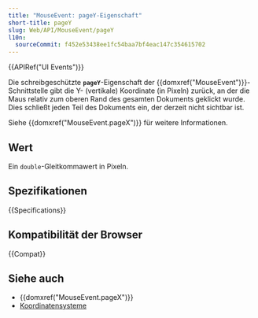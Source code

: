 ```yaml
---
title: "MouseEvent: pageY-Eigenschaft"
short-title: pageY
slug: Web/API/MouseEvent/pageY
l10n:
  sourceCommit: f452e53438ee1fc54baa7bf4eac147c354615702
---
```


{{APIRef("UI Events")}}

Die schreibgeschützte **`pageY`**-Eigenschaft der {{domxref("MouseEvent")}}-Schnittstelle gibt die Y- (vertikale) Koordinate (in Pixeln) zurück, an der die Maus relativ zum oberen Rand des gesamten Dokuments geklickt wurde. Dies schließt jeden Teil des Dokuments ein, der derzeit nicht sichtbar ist.

Siehe {{domxref("MouseEvent.pageX")}} für weitere Informationen.

## Wert

Ein `double`-Gleitkommawert in Pixeln.

## Spezifikationen

{{Specifications}}

## Kompatibilität der Browser

{{Compat}}

## Siehe auch

- {{domxref("MouseEvent.pageX")}}
- [Koordinatensysteme](/de/docs/Web/CSS/CSSOM_view/Coordinate_systems)
